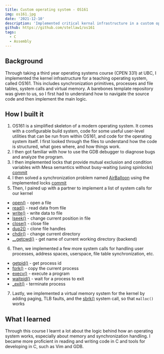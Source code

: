 ```yaml
---
title: Custom operating system - OS161
img: os161.jpg
date: '2021-12-10'
description: 'Implemented critical kernal infrastructure in a custom operating system, named OS161'
github: https://github.com/stellaw1/os161
tags:
  - C
  - Assembly
---
```




## Background
Through taking a third year operating systems course (CPEN 331) at UBC, I implemented the kernel infrastructure for a teaching operating system, called OS161. This includes  synchronization primitives, processes and file tables, system calls and virtual memory. A barebones template repository was given to us, so I first had to understand how to navigate the source code and then implement the main logic. 


## How I built it
1. OS161 is a simplified skeleton of a modern operating system. It comes with a configurable build system, code for some useful user-level utilities that can be run from within OS161, and code for the operating system itself. I first looked through the files to understand how the code is structured, what goes where, and how things work. 
2. I then got familiar with how to use the GDB debugger to diagnose bugs and analyze the program. 
3. I then implemented locks that provide mutual exclusion and condition variables with Mesa semantics without busy-waiting (using spinlocks) [commit](https://github.com/stellaw1/os161-amir-stella/releases/tag/asst2-submit)
4. I then solved a synchronization problem named [AirBalloon](https://github.com/stellaw1/os161-amir-stella/blob/master/kern/synchprobs/airballoon.c#L31) using the implemented locks [commit](https://github.com/stellaw1/os161-amir-stella/releases/tag/asst3-submit)
5. Then, I paired up with a partner to implement a list of system calls for our kernel
 - [open()](https://people.ece.ubc.ca/~os161/man/syscall/open.html) - open a file
 - [read()](https://people.ece.ubc.ca/~os161/man/syscall/read.html) - read data from file
 - [write()](https://people.ece.ubc.ca/~os161/man/syscall/write.html) - write data to file
 - [lseek()](https://people.ece.ubc.ca/~os161/man/syscall/lseek.html) - change current position in file
 - [close()](https://people.ece.ubc.ca/~os161/man/syscall/close.html) - close file
 - [dup2()](https://people.ece.ubc.ca/~os161/man/syscall/dup2.html) - clone file handles
 - [chdir()](https://people.ece.ubc.ca/~os161/man/syscall/chdir.html) - change current directory
 - [__getcwd()](https://people.ece.ubc.ca/~os161/man/syscall/__getcwd.html) - get name of current working directory (backend)
6. Then, we implemented a few more system calls for handling user processes, address spaces, userspace, file table synchronization, etc. 
 - [getpid()](https://people.ece.ubc.ca/~os161/man/syscall/getpid.html) - get process id
 - [fork()](https://people.ece.ubc.ca/~os161/man/syscall/fork.html) - copy the current process 
 - [execv()](https://people.ece.ubc.ca/~os161/man/syscall/execv.html) - execute a program
 - [waitpid()](https://people.ece.ubc.ca/~os161/man/syscall/waitpid.html) - wait for a process to exit
 - [_exit()](https://people.ece.ubc.ca/~os161/man/syscall/_exit.html) - terminate process
 7. Lastly, we implemented a virtual memory system for the kernel by adding paging, TLB faults, and the [sbrk()](https://people.ece.ubc.ca/~os161/man/syscall/sbrk.html) system call, so that `malloc()` works

## What I learned
Through this course I learnt a lot about the logic behind how an operating system works, especially about memory and synchronization handling. I became more proficient in reading and writing code in C and tools for developing in C, such as Vim and GDB. 

